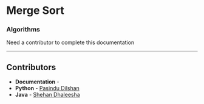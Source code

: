 # Merge Sort
### Algorithms

Need a contributor to complete this documentation

------------------------------------------------------
## Contributors

- **Documentation** - 
- **Python** - [Pasindu Dilshan](https://github.com/PasinduD95)
- **Java** - [Shehan Dhaleesha](https://github.com/shehand)
